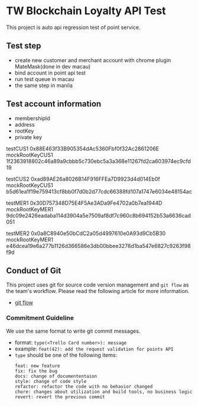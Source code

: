 # TW Blockchain Loyalty API Test
This project is auto api regression test of point service.

## Test step
- create new customer and merchant account with chrome plugin MateMask(done in dev macau)
- bind account in point api test
- run test queue in macau
- the same step in manila

## Test account information
- membershipId
- address
- rootKey
- private key

testCUS1
0x88E463f33B905354dAc5360Fbf0f32Ac2861206E
mockRootKeyCUS1
1f2363918802c46a89a9cbbb5c730ebc5a3a368e11267fd2ca603974ec9cfd19

testCUS2
0xad89AE26a8026B14F916FFEa7D9923d4d014Eb0f
mockRootKeyCUS1
b5d61ea1f19e759413cf8bb0f7d0b2d77cdc66388fd107a1747e6034e48154ac

testMER1
0x30D757348D75E4F5Ae3ADa9Fe4702a0b7ea1944D
mockRootKeyMER1
9dc09e2426eadaba114d3904a5e7509af8df7c960c8b694152b53a6636cad051

testMER2
0x0a8C8940e50bCdC2a05d4997610e0A93d9Cb5B30
mockRootKeyMER1
e46dcea19e6a277b1126d366586e3db00bbee3278d1ba547e6827c9263f98f9d

## Conduct of Git
This project uses git for source code version management and `git flow` as the team's workflow.
Please read the following article for more information.
- [git flow](https://datasift.github.io/gitflow/IntroducingGitFlow.html)

### Commitment Guideline
We use the same format to write git commit messages.
* format: `type(<Trello Card number>): message`
* example: `feat(42): add the request validation for points API`
* `type` should be one of the following items:
    ```
    feat: new feature
    fix: fix the bug
    docs: change of documententaion
    style: change of code style
    refactor: refactor the code with no behavior changed
    chore: changes about utilization and build tools, no business logic
    revert: revert the previous commit
    ```
